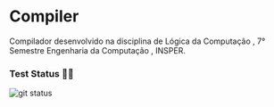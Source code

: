 # Compiler
Compilador desenvolvido na disciplina de Lógica da Computação , 7° Semestre Engenharia da Computação , INSPER.

### Test Status 👩‍💻️
![git status](http://3.129.230.99/svg/leticiacb1/Compiler/)
